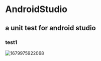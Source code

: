 # AndroidStudio
## a unit test for android studio
### test1
![1679975922068](https://user-images.githubusercontent.com/99348377/228124815-e89ef3df-b7dc-4a2c-9daa-8ab30e891d45.png)
